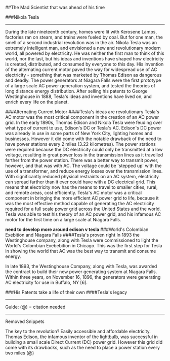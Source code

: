 ##The Mad Scientist that was ahead of his time

###Nikola Tesla

---
During the late nineteenth century, homes were lit with Kerosene Lamps, factories ran on steam, and trains were fueled by coal.
But for one man, the smell of a second industrial revolution was in the air. Nikola Tesla was an extremely intelligent man, and envisioned a new and revolutionary modern world, all powered by electricity.
He was neither the first man to think of this world, nor the last, but his ideas and inventions have shaped how electricity is created, distributed, and consumed by everyone to this day.
His invention of the alternating current motor paved the way for widespread use of AC electricity - something that was marketed by Thomas Edison as dangerous and deadly.
The power generators at Niagara Falls were the first prototype of a large scale AC power generation system, and tested the theories of long distance energy distribution. 
After selling his patents to George Westinghouse in 1888, Tesla's ideas and inventions have lived on, and enrich every life on the planet.

###Alternating Current Motor
####Tesla's ideas are revolutionary
Tesla's AC motor was the most critical component in the creation of an AC power grid. In the early 1890s, Thomas Edison and Nikola Tesla were feuding over what type of current to use, Edison's DC or Tesla's AC. Edison's DC power was already in use in some parts of New York City, lighting homes and businesses. However it did come with the notable drawback of the need to have power stations every 2 miles (3.22 kilometres). The power stations were required because the DC electricity could only be transmitted at a low voltage, resulting in great power loss in the transmission lines as it travelled farther from the power station. There was a better way to transmit power, however, and that was with AC. The voltage could be 'stepped up' with the use of a transformer, and reduce energy losses over the transmission lines. With significantly reduced physical restraints on an AC system, electricity can spread farther than it ever could have with a DC electrical grid. This means that electricity now has the means to travel to smaller cities, rural, and remote areas, cost efficiently. Tesla's AC motor was a critical component in bringing the more efficient AC power grid to life, because it was the most effective method capable of generating the AC electricity required for a full scale power grid across the United States and the world. Tesla was able to test his theory of an AC power grid, and his infamous AC motor for the first time on a large scale at Niagara Falls.

**need to develop more around edison v tesla**
###World's Colombian Exebition and Niagara Falls
####Tesla's proven right
In 1893 the Westinghouse company, along with Tesla were commissioned to light the World's Colombian Exebebition in Chicago. This was the first step for Tesla in showing the world that AC was the best way to transmit and consume energy.


In late 1893, the Westinghouse Company, along with Tesla, was awarded the contract to build their new power generating system at Niagara Falls. Within three years, on November 16, 1896, the generators were generating AC electricity for use in Buffalo, NY [6]. 


###His Patents take a life of their own
####Tesla's legacy







---
Guide: (@) = citation needed

---

Removed Snippets

The key to the revolution? Easily accessible and affordable electricity.
Thomas Edison, the infamous inventor of the lightbulb, was successful in building a small scale Direct Current (DC) power grid.
However this grid did come with its drawbacks, such as the need to place a power station every two miles (@)
